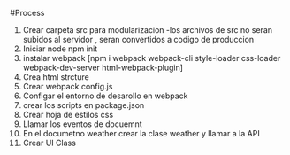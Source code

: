 #Process

1. Crear carpeta src para modularizacion -los archivos de src no seran subidos al servidor , seran convertidos
   a codigo de produccion
2. Iniciar node npm init
3. instalar webpack [npm i webpack webpack-cli style-loader css-loader webpack-dev-server html-webpack-plugin]
4. Crea html strcture
5. Crear webpack.config.js
6. Configar el entorno de desarollo en webpack
7. crear los scripts en package.json
8. Crear hoja de estilos css
9. Llamar los eventos de docuemnt
10. En el documetno weather crear la clase weather y llamar a la API
11. Crear UI Class
